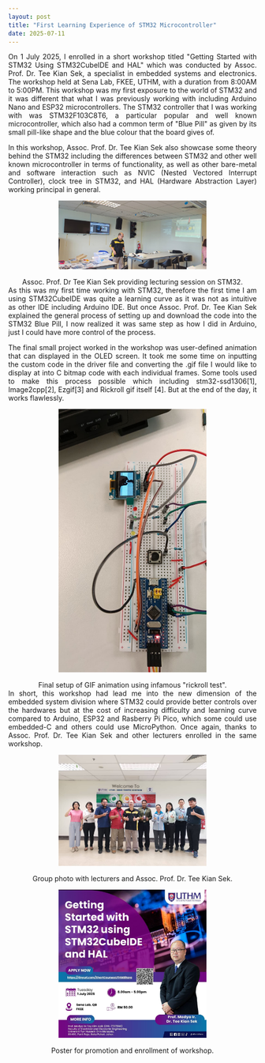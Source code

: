 ```yaml
---
layout: post
title: "First Learning Experience of STM32 Microcontroller"
date: 2025-07-11
---
```


<div style="text-align: justify;">
  On 1 July 2025, I enrolled in a short workshop titled "Getting Started with STM32 Using STM32CubeIDE and HAL" which was conducted by Assoc. Prof. Dr. Tee Kian Sek, a specialist in embedded systems and electronics. The workshop held at Sena Lab, FKEE, UTHM, with a duration from 8:00AM to 5:00PM. This workshop was my first exposure to the world of STM32 and it was different that what I was previously working with including Arduino Nano and ESP32 microcontrollers. The STM32 controller that I was working with was STM32F103C8T6, a particular popular and well known microcontroller, which also had a common term of "Blue Pill" as given by its small pill-like shape and the blue colour that the board gives of. 

  In this workshop, Assoc. Prof. Dr. Tee Kian Sek also showcase some theory behind the STM32 including the differences between STM32 and other well known microcontroller in terms of functionality, as well as other bare-metal and software interaction such as NVIC (Nested Vectored Interrupt Controller), clock tree in STM32, and HAL (Hardware Abstraction Layer) working principal in general. 
</div>

<p align="center">
  <img src="/assets/120725/photo-3.jpg" width="300">
</p>
<div style="text-align: center;">Assoc. Prof. Dr Tee Kian Sek providing lecturing session on STM32.</div>

<div style="text-align: justify;">
  As this was my first time working with STM32, therefore the first time I am using STM32CubeIDE was quite a learning curve as it was not as intuitive as other IDE including Arduino IDE. But once Assoc. Prof. Dr. Tee Kian Sek explained the general process of setting up and download the code into the STM32 Blue Pill, I now realized it was same step as how I did in Arduino, just I could have more control of the process.

  The final small project worked in the workshop was user-defined animation that can displayed in the OLED screen. It took me some time on inputting the custom code in the driver file and converting the .gif file I would like to display at into C bitmap code with each individual frames. Some tools used to make this process possible which including stm32-ssd1306[1], Image2cpp[2], Ezgif[3] and Rickroll gif itself [4]. But at the end of the day, it works flawlessly. 
</div>

<p align="center">
  <img src="/assets/120725/photo-4.jpg" width="300">
</p>
<div style="text-align: center;">Final setup of GIF animation using infamous "rickroll test".</div>

<div style="text-align: justify;">
  In short, this workshop had lead me into the new dimension of the embedded system division where STM32 could provide better controls over the hardwares but at the cost of increasing difficulty and learning curve compared to Arduino, ESP32 and Rasberry Pi Pico, which some could use embedded-C and others could use MicroPython. Once again, thanks to Assoc. Prof. Dr. Tee Kian Sek and other lecturers enrolled in the same workshop. 
</div>

<p align="center">
  <img src="/assets/120725/photo-2.jpg" width="300">
</p>
<div style="text-align: center;">Group photo with lecturers and Assoc. Prof. Dr. Tee Kian Sek.</div>

<p align="center">
  <img src="/assets/120725/photo-1.jpg" width="300">
</p>
<div style="text-align: center;">Poster for promotion and enrollment of workshop.</div>
  
